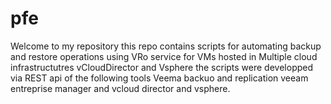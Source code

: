 # pfe
Welcome to my repository this repo contains scripts for automating  backup and restore operations using VRo service for VMs hosted in Multiple cloud infrastructutres vCloudDirector and Vsphere the scripts were developped via REST api of the following tools Veema backuo and replication veeam entreprise manager and vcloud director and vsphere.
